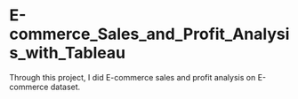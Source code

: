 # E-commerce_Sales_and_Profit_Analysis_with_Tableau
Through this project, I did E-commerce sales and profit analysis on E-commerce dataset. 
